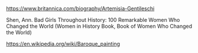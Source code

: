 https://www.britannica.com/biography/Artemisia-Gentileschi

Shen, Ann. Bad Girls Throughout History: 100 Remarkable Women Who Changed the World (Women in History Book, Book of Women Who Changed the World)

https://en.wikipedia.org/wiki/Baroque_painting

